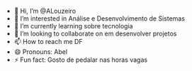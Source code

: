 - 👋 Hi, I’m @ALouzeiro
- 👀 I’m interested in Análise e Desenvolvimento de Sistemas
- 🌱 I’m currently learning sobre tecnologia
- 💞️ I’m looking to collaborate on em desenvolver projetos
- 📫 How to reach me DF
- 😄 Pronouns: Abel
- ⚡ Fun fact: Gosto de pedalar nas horas vagas

<!---
ALouzeiro/ALouzeiro is a ✨ special ✨ repository because its `README.md` (this file) appears on your GitHub profile.
You can click the Preview link to take a look at your changes.
--->
